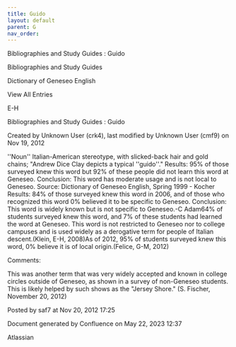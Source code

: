 ```yaml
---
title: Guido
layout: default
parent: G
nav_order:
---
```


Bibliographies and Study Guides : Guido

Bibliographies and Study Guides

Dictionary of Geneseo English

View All Entries

E-H

Bibliographies and Study Guides : Guido

Created by  Unknown User (crk4), last modified by  Unknown User (cmf9) on Nov 19, 2012

''Noun'' Italian-American stereotype, with slicked-back hair and gold chains; &quot;Andrew Dice Clay depicts a typical ''guido''.&quot; Results: 95% of those surveyed knew this word but 92% of these people did not learn this word at Geneseo. Conclusion: This word has moderate usage and is not local to Geneseo. Source: Dictionary of Geneseo English, Spring 1999 - Kocher Results: 84% of those surveyed knew this word in 2006, and of those who recognized this word 0% believed it to be specific to Geneseo. Conclusion: This word is widely known but is not specific to Geneseo.-C Adam64% of students surveyed knew this word, and 7% of these students had learned the word at Geneseo. This word is not restricted to Geneseo nor to college campuses and is used widely as a derogative term for people of Italian descent.(Klein, E-H, 2008)As of 2012, 95% of students surveyed knew this word, 0% believe it is of local origin.(Felice, G-M, 2012)

Comments:

This was another term that was very widely accepted and known in college circles outside of Geneseo, as shown in a survey of non-Geneseo students. This is likely helped by such shows as the &quot;Jersey Shore.&quot; (S. Fischer, November 20, 2012)

Posted by saf7 at Nov 20, 2012 17:25

Document generated by Confluence on May 22, 2023 12:37

Atlassian
